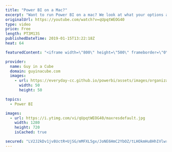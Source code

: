 ```yaml
---
title: "Power BI on a Mac?"
excerpt: "Want to run Power BI on a mac? We look at what your options are to get Power BI Desktop running on your mac. You have a few choices.  Ideas: Power BI Designer for Mac https://ideas.powerbi.com/forums/265200-power-bi-ideas/suggestions/7546645-power-bi-designer-for-mac   Apple Boot Camp https://support.apple.com/boot-camp"
originalUrl: https://youtube.com/watch?v=qUpqtWEOG40
type: video
price: Free
length: PT3M13S
publishedDateTime: 2019-01-15T13:22:18Z
heat: 64

featuredContent: "<iframe width=\"800\" height=\"500\" frameborder=\"0\" src=\"https://www.youtube.com/embed/qUpqtWEOG40\" allow=\"accelerometer; autoplay; encrypted-media; gyroscope; picture-in-picture\" allowfullscreen></iframe>"

provider:
  name: Guy in a Cube
  domain: guyinacube.com
  images:
    - url: https://everyday-cc.github.io/powerbi/assets/images/organizations/guyinacube.com-50x50.jpg
      width: 50
      height: 50

topics:
  - Power BI

images:
  - url: https://i.ytimg.com/vi/qUpqtWEOG40/maxresdefault.jpg
    width: 1280
    height: 720
    isCached: true

secured: "LV2J2kDv1jv8UctR+UjSG/mMFXL5gx/JoNE6HmC2YbOZ/tLHOkmHu8HhIVlwriEvtneEC5NLxXb5zlPZNURvVP+9AC+PID3nQAwGObctSZnDkI8vo97nJ2VZJW2iiHcAIjJw2EklG/SOqg2WOdxUGMJ0GSxY7oc1jj7UwXKlb+iWeb1jRfE6OKokBn7Ecnotows4q37vvdoZ40ilHmWHBxsjsF6xfWihPuAWVhJKTbwalpt3SoJ7ALueLEtXXKnVdtOonXTgxD+wFfz/JClQWKjYwMQni5Ai1qU2L9j1UUrM4iBGrTJWhVbEjJdXjQre/MUx2BJkV/hSODLGiEi2IhDresDA0iwDD/vJfhkqeBbBj1MKm1oCmUZpApwYE4vNOnPlT+kTXJpJ7MFeWB/jaWXK/O5Sbk+QA9EI8ffcqPiMl6MaizW6cHU89FrpHwiy;uyYbs0eboogbpuMRWZJsbw=="
---
```


